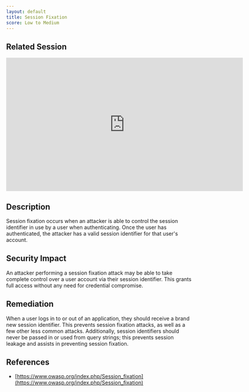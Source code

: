 ```yaml
---
layout: default
title: Session Fixation
score: Low to Medium
---
```


Related Session
---------------

<div class="container">
	<iframe id="ytplayer" type="text/html" width="640" height="360" src="https://www.youtube-nocookie.com/embed/tkSmaMlSQ9E?rel=0&autoplay=0&origin=https://hacker101.com" frameborder="0"></iframe>
</div>

Description
-----------

Session fixation occurs when an attacker is able to control the session identifier in use by a user when authenticating.  Once the user has authenticated, the attacker has a valid session identifier for that user's account.

Security Impact
---------------

An attacker performing a session fixation attack may be able to take complete control over a user account via their session identifier.  This grants full access without any need for credential compromise.

Remediation
-----------

When a user logs in to or out of an application, they should receive a brand new session identifier.  This prevents session fixation attacks, as well as a few other less common attacks.  Additionally, session identifiers should never be passed in or used from query strings; this prevents session leakage and assists in preventing session fixation.

References
----------

- [https://www.owasp.org/index.php/Session_fixation](https://www.owasp.org/index.php/Session_fixation)

